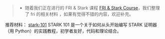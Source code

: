 >- 随着我们正在进行的 FRI & Stark 课程 [FRI & Stark Course](./zkp-academy/FRI%20&%20Stark.md)，我们整理了 fri 的相关材料 ，如果有觉得不错的内容，欢迎补充。


推荐材料：
[stark-101](https://starkware.co/stark-101/) 
STARK 101 是一个关于如何从头开始编写 STARK 证明器（用 Python）的实践教程，初学者友好，代码和理论结合。
